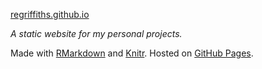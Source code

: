 [regriffiths.github.io](https://regriffiths.github.io)

*A static website for my personal projects.*

Made with [RMarkdown](https://rmarkdown.rstudio.com/) and [Knitr](https://yihui.org/knitr/). Hosted on [GitHub Pages](https://pages.github.com/).
